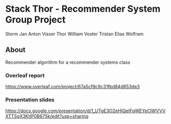 # **Stack Thor - Recommender System Group Project**

Storm Jan Anton Visser
Thor William Voster
Tristan Elias Wolfram

## About
Recommender algorithm for a recommender systems class

### Overleaf report
https://www.overleaf.com/project/67a5cf9c9c31fbd84d653de3

### Presentation slides
https://docs.google.com/presentation/d/1_UTgE3O2eHIQeIFqWEYeClWVVVXTTSgX3KtIP0B675k/edit?usp=sharing